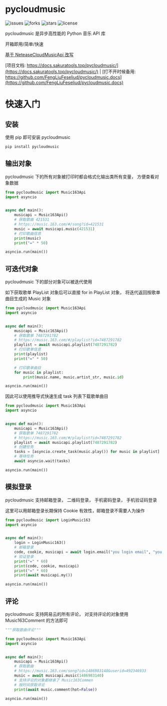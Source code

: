# pycloudmusic

![issues](https://img.shields.io/github/issues/FengLiuFeseliud/pycloudmusic)
![forks](https://img.shields.io/github/forks/FengLiuFeseliud/pycloudmusic)
![stars](https://img.shields.io/github/stars/FengLiuFeseliud/pycloudmusic)
![license](https://img.shields.io/github/license/FengLiuFeseliud/pycloudmusic)

pycloudmusic 是异步高性能的 Python 音乐 API 库

开箱即用/简单/快速

[基于 NeteaseCloudMusicApi 改写](https://github.com/Binaryify/NeteaseCloudMusicApi)

[项目文档: https://docs.sakuratools.top/pycloudmusic/](https://docs.sakuratools.top/pycloudmusic/) | [打不开时候备用: https://github.com/FengLiuFeseliud/pycloudmusic.docs](https://github.com/FengLiuFeseliud/pycloudmusic.docs)

# 快速入门

## 安装

使用 pip 即可安装 pycloudmusic

```bash
pip install pycloudmusic
```

## 输出对象

pycloudmusic 下的所有对象被打印时都会格式化输出类所有变量， 方便查看对象数据

```python
from pycloudmusic import Music163Api
import asyncio


async def main():
    musicapi = Music163Api()
    # 获取歌曲 421531
    # https://music.163.com/#/song?id=421531
    music = await musicapi.music(421531)
    # 打印歌曲信息
    print(music)
    print("=" * 50)

asyncio.run(main())
```

## 可迭代对象

pycloudmusic 下的部分对象可以被迭代使用

如下获取歌单 PlayList 对象后可以直接 for in PlayList 对象， 将迭代返回按歌单曲目生成的 Music 对象

```python
from pycloudmusic import Music163Api
import asyncio


async def main():
    musicapi = Music163Api()
    # 获取歌单 7487291782
    # https://music.163.com/#/playlist?id=7487291782
    playlist = await musicapi.playlist(7487291782)
    # 打印歌单信息
    print(playlist)
    print("=" * 50)

    # 打印歌单曲目
    for music in playlist:
        print(music.name, music.artist_str, music.id)

asyncio.run(main())
```

因此可以使用推导式快速生成 task 列表下载歌单曲目

```python
from pycloudmusic import Music163Api
import asyncio


async def main():
    musicapi = Music163Api()
    # 获取歌单 7487291782
    # https://music.163.com/#/playlist?id=7487291782
    playlist = await musicapi.playlist(7487291782)
    # 创建任务
    tasks = [asyncio.create_task(music.play()) for music in playlist]
    # 等待任务
    await asyncio.wait(tasks)

asyncio.run(main())
```

## 模拟登录

pycloudmusic 支持邮箱登录， 二维码登录， 手机密码登录， 手机验证码登录

这里可以用邮箱登录长期保持 Cookie 有效性，邮箱登录不需要人为操作

```python
from pycloudmusic import LoginMusic163
import asyncio


async def main():
    login = LoginMusic163()
    # 邮箱登录
    code, cookie, musicapi = await login.email("you login email", "you login password")
    # 验证登录
    print("=" * 60)
    print(code, cookie, musicapi)
    print("=" * 60)
    print(await musicapi.my())

asyncio.run(main())
```

## 评论

pycloudmusic 支持网易云的所有评论， 对支持评论的对象使用 Music163Comment 的方法即可

```python
"""获取歌曲评论"""

from pycloudmusic import Music163Api
import asyncio


async def main():
    musicapi = Music163Api()
    # 获取歌曲
    # https://music.163.com/song?id=1486983140&userid=492346933
    music = await musicapi.music(1486983140)
    # 支持评论的对象都继承了 Music163Commen
    # 按时间获取评论
    print(await music.comment(hot=False))

asyncio.run(main())
```